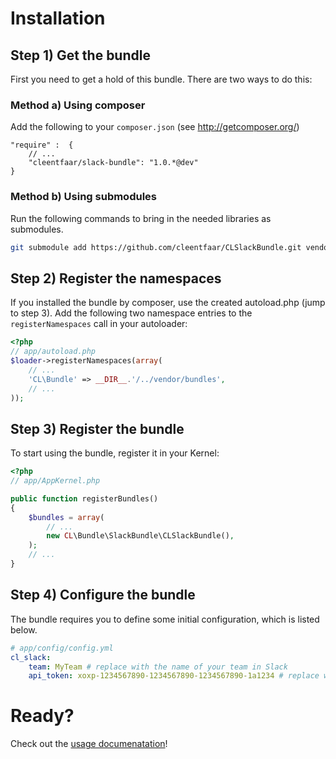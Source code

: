 # Installation

## Step 1) Get the bundle

First you need to get a hold of this bundle. There are two ways to do this:

### Method a) Using composer

Add the following to your ``composer.json`` (see http://getcomposer.org/)

    "require" :  {
        // ...
        "cleentfaar/slack-bundle": "1.0.*@dev"
    }


### Method b) Using submodules

Run the following commands to bring in the needed libraries as submodules.

```bash
git submodule add https://github.com/cleentfaar/CLSlackBundle.git vendor/bundles/CL/Bundle/SlackBundle
```


## Step 2) Register the namespaces

If you installed the bundle by composer, use the created autoload.php  (jump to step 3).
Add the following two namespace entries to the `registerNamespaces` call in your autoloader:

``` php
<?php
// app/autoload.php
$loader->registerNamespaces(array(
    // ...
    'CL\Bundle' => __DIR__.'/../vendor/bundles',
    // ...
));
```


## Step 3) Register the bundle

To start using the bundle, register it in your Kernel:

``` php
<?php
// app/AppKernel.php

public function registerBundles()
{
    $bundles = array(
        // ...
        new CL\Bundle\SlackBundle\CLSlackBundle(),
    );
    // ...
}
```


## Step 4) Configure the bundle

The bundle requires you to define some initial configuration, which is listed below.

```yaml
# app/config/config.yml
cl_slack:
    team: MyTeam # replace with the name of your team in Slack
    api_token: xoxp-1234567890-1234567890-1234567890-1a1234 # replace with your own (see: https://api.slack.com/tokens)
```


# Ready?

Check out the [usage documenatation](usage.md)!
